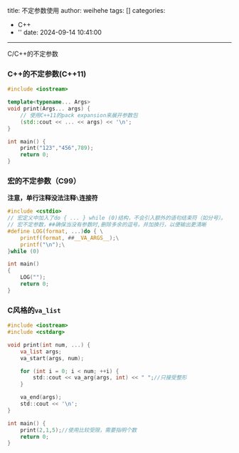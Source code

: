 title: 不定参数使用
author: weihehe
tags: []
categories:
  - C++
  - ''
date: 2024-09-14 10:41:00
---

C/C++的不定参数
<!--more-->

### C++的不定参数(C++11)
```cpp
#include <iostream>

template<typename... Args>
void print(Args... args) {
    // 使用C++11的pack expansion来展开参数包
    (std::cout << ... << args) << '\n';
}

int main() {
    print("123","456",789);
    return 0;
}

```

### 宏的不定参数（C99）

**注意，单行注释没法注释`\`连接符**

```c
#include <cstdio>
// 宏定义中加入了do { ... } while (0)结构，不会引入额外的语句结束符（如分号）。
// 宏不定参数，##确保当没有参数时,删除多余的逗号。并加换行，以便输出更清晰
#define LOG(format, ...)do { \
    printf(format, ##__VA_ARGS__);\
    printf("\n");\
}while (0)

int main()
{
    LOG("");
    return 0;
}
```

### C风格的`va_list`

```c
#include <iostream>
#include <cstdarg>

void print(int num, ...) {
    va_list args;
    va_start(args, num);

    for (int i = 0; i < num; ++i) {
        std::cout << va_arg(args, int) << " ";//只接受整形
    }

    va_end(args);
    std::cout << '\n';
}

int main() {
    print(2,1,5);//使用比较受限，需要指明个数
    return 0;
}

```



